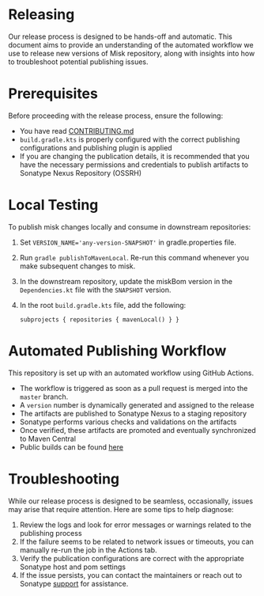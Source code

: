 # Releasing

Our release process is designed to be hands-off and automatic. This document aims to provide an understanding of the automated 
workflow we use to release new versions of Misk repository, along with insights into how to troubleshoot potential publishing issues. 

# Prerequisites

Before proceeding with the release process, ensure the following:
- You have read [CONTRIBUTING.md](CONTRIBUTING.md)
- `build.gradle.kts` is properly configured with the correct publishing configurations and publishing plugin is applied
- If you are changing the publication details, it is recommended that you have the necessary permissions 
and credentials to publish artifacts to Sonatype Nexus Repository (OSSRH)

# Local Testing

To publish misk changes locally and consume in downstream repositories:
1. Set `VERSION_NAME='any-version-SNAPSHOT'` in gradle.properties file. 
2. Run `gradle publishToMavenLocal`. 
Re-run this command whenever you make subsequent changes to misk.
3. In the downstream repository, update the miskBom version in the `Dependencies.kt` file 
with the `SNAPSHOT` version. 
4. In the root `build.gradle.kts` file, add the following:

      `subprojects {
        repositories {
         mavenLocal()
         }
        }`

# Automated Publishing Workflow

This repository is set up with an automated workflow using GitHub Actions.
- The workflow is triggered as soon as a pull request is merged into the `master` branch.  
- A `version` number is dynamically generated and assigned to the release
- The artifacts are published to Sonatype Nexus to a staging repository
- Sonatype performs various checks and validations on the artifacts
- Once verified, these artifacts are promoted and eventually synchronized to Maven Central
- Public builds can be found [here](https://mvnrepository.com/artifact/com.squareup.misk/misk)

# Troubleshooting

While our release process is designed to be seamless, occasionally, issues may arise that require attention. 
Here are some tips to help diagnose:

1. Review the logs and look for error messages or warnings related to the publishing process
2. If the failure seems to be related to network issues or timeouts, you can manually re-run the job 
in the Actions tab.
3. Verify the publication configurations are correct with the appropriate Sonatype host and pom settings
4. If the issue persists, you can contact the maintainers or reach out to Sonatype 
[support](https://issues.sonatype.org/secure/Dashboard.jspa]) for assistance.

